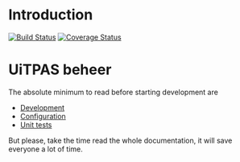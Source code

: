 # Introduction

[![Build Status](https://travis-ci.org/cultuurnet/uitpas-beheer-angular.svg?branch=master)](https://travis-ci.org/cultuurnet/uitpas-beheer-angular) [![Coverage Status](https://coveralls.io/repos/cultuurnet/uitpas-beheer-angular/badge.svg)](https://coveralls.io/r/cultuurnet/uitpas-beheer-angular)

# UiTPAS beheer
 The absolute minimum to read before starting development are
 
 * [Development](/language/development.md)
 * [Configuration](development/configuration.md)
 * [Unit tests](development/unit_tests.md)

But please, take the time read the whole documentation, it will save everyone a lot of time.
